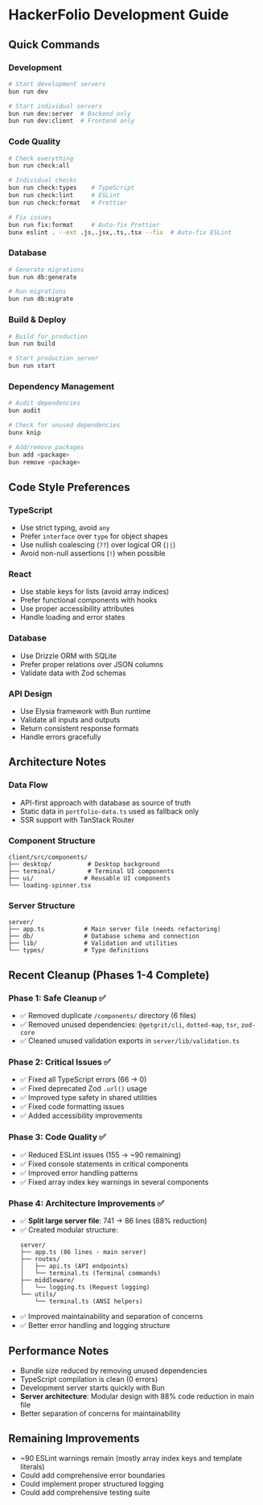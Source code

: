 # HackerFolio Development Guide

## Quick Commands

### Development

```bash
# Start development servers
bun run dev

# Start individual servers
bun run dev:server  # Backend only
bun run dev:client  # Frontend only
```

### Code Quality

```bash
# Check everything
bun run check:all

# Individual checks
bun run check:types    # TypeScript
bun run check:lint     # ESLint
bun run check:format   # Prettier

# Fix issues
bun run fix:format     # Auto-fix Prettier
bunx eslint . --ext .js,.jsx,.ts,.tsx --fix  # Auto-fix ESLint
```

### Database

```bash
# Generate migrations
bun run db:generate

# Run migrations
bun run db:migrate
```

### Build & Deploy

```bash
# Build for production
bun run build

# Start production server
bun run start
```

### Dependency Management

```bash
# Audit dependencies
bun audit

# Check for unused dependencies
bunx knip

# Add/remove packages
bun add <package>
bun remove <package>
```

## Code Style Preferences

### TypeScript

- Use strict typing, avoid `any`
- Prefer `interface` over `type` for object shapes
- Use nullish coalescing (`??`) over logical OR (`||`)
- Avoid non-null assertions (`!`) when possible

### React

- Use stable keys for lists (avoid array indices)
- Prefer functional components with hooks
- Use proper accessibility attributes
- Handle loading and error states

### Database

- Use Drizzle ORM with SQLite
- Prefer proper relations over JSON columns
- Validate data with Zod schemas

### API Design

- Use Elysia framework with Bun runtime
- Validate all inputs and outputs
- Return consistent response formats
- Handle errors gracefully

## Architecture Notes

### Data Flow

- API-first approach with database as source of truth
- Static data in `portfolio-data.ts` used as fallback only
- SSR support with TanStack Router

### Component Structure

```
client/src/components/
├── desktop/          # Desktop background
├── terminal/         # Terminal UI components
├── ui/              # Reusable UI components
└── loading-spinner.tsx
```

### Server Structure

```
server/
├── app.ts           # Main server file (needs refactoring)
├── db/              # Database schema and connection
├── lib/             # Validation and utilities
└── types/           # Type definitions
```

## Recent Cleanup (Phases 1-4 Complete)

### Phase 1: Safe Cleanup ✅

- ✅ Removed duplicate `/components/` directory (6 files)
- ✅ Removed unused dependencies: `@getgrit/cli`, `dotted-map`, `tsr`,
  `zod-core`
- ✅ Cleaned unused validation exports in `server/lib/validation.ts`

### Phase 2: Critical Issues ✅

- ✅ Fixed all TypeScript errors (66 → 0)
- ✅ Fixed deprecated Zod `.url()` usage
- ✅ Improved type safety in shared utilities
- ✅ Fixed code formatting issues
- ✅ Added accessibility improvements

### Phase 3: Code Quality ✅

- ✅ Reduced ESLint issues (155 → ~90 remaining)
- ✅ Fixed console statements in critical components
- ✅ Improved error handling patterns
- ✅ Fixed array index key warnings in several components

### Phase 4: Architecture Improvements ✅

- ✅ **Split large server file**: 741 → 86 lines (88% reduction)
- ✅ Created modular structure:
  ```
  server/
  ├── app.ts (86 lines - main server)
  ├── routes/
  │   ├── api.ts (API endpoints)
  │   └── terminal.ts (Terminal commands)
  ├── middleware/
  │   └── logging.ts (Request logging)
  └── utils/
      └── terminal.ts (ANSI helpers)
  ```
- ✅ Improved maintainability and separation of concerns
- ✅ Better error handling and logging structure

## Performance Notes

- Bundle size reduced by removing unused dependencies
- TypeScript compilation is clean (0 errors)
- Development server starts quickly with Bun
- **Server architecture**: Modular design with 88% code reduction in main file
- Better separation of concerns for maintainability

## Remaining Improvements

- ~90 ESLint warnings remain (mostly array index keys and template literals)
- Could add comprehensive error boundaries
- Could implement proper structured logging
- Could add comprehensive testing suite
